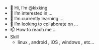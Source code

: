 - 👋 Hi, I’m @kixking
- 👀 I’m interested in ...
- 🌱 I’m currently learning ...
- 💞️ I’m looking to collaborate on ...
- 📫 How to reach me ...
- Skill
  - linux , android , iOS , windows , etc... 
